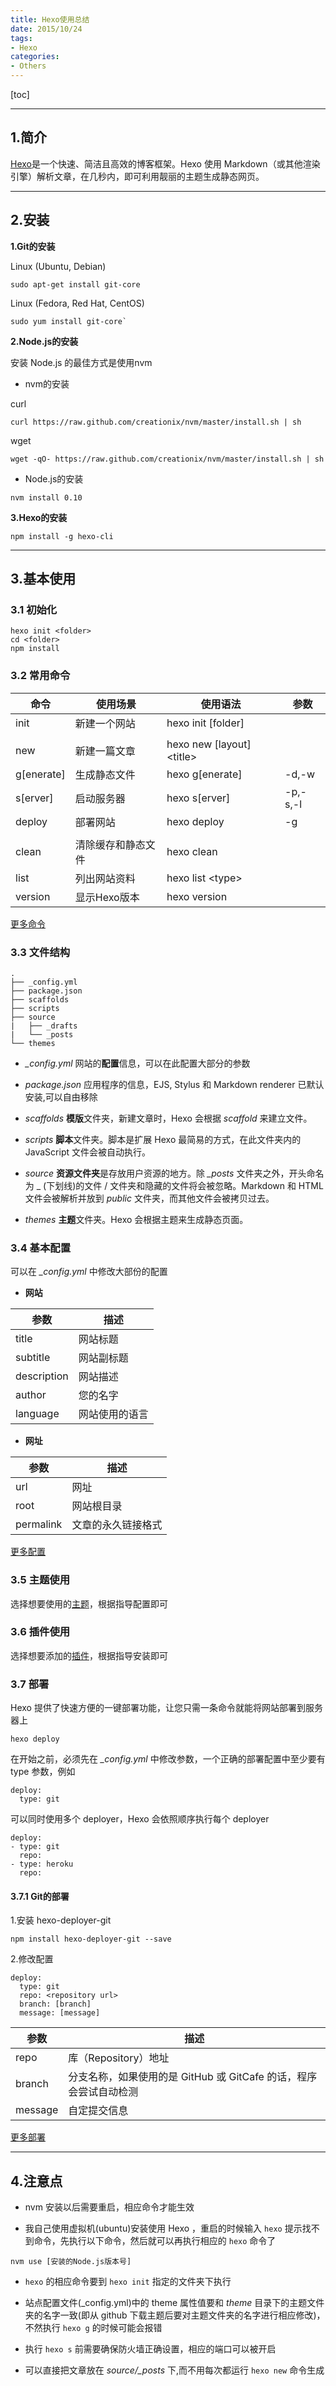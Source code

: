 ```yaml
---
title: Hexo使用总结
date: 2015/10/24 
tags: 
- Hexo
categories:
- Others
---
```


[toc]

---

## 1.简介

[Hexo](https://hexo.io/zh-cn/)是一个快速、简洁且高效的博客框架。Hexo 使用 Markdown（或其他渲染引擎）解析文章，在几秒内，即可利用靓丽的主题生成静态网页。

---

## 2.安装

**1.Git的安装**

Linux (Ubuntu, Debian)

```
sudo apt-get install git-core
```

Linux (Fedora, Red Hat, CentOS)

```
sudo yum install git-core`
```

**2.Node.js的安装**

安装 Node.js 的最佳方式是使用nvm

+ nvm的安装

curl

```
curl https://raw.github.com/creationix/nvm/master/install.sh | sh
```

wget

```
wget -qO- https://raw.github.com/creationix/nvm/master/install.sh | sh
```

+ Node.js的安装

```
nvm install 0.10
```

**3.Hexo的安装**

```
npm install -g hexo-cli

```

---

## 3.基本使用

### 3.1 初始化

```
hexo init <folder>
cd <folder>
npm install
```

### 3.2 常用命令

|命令|使用场景|使用语法|参数|
|-|-|-|-|
|init|新建一个网站|hexo init [folder]||
|||||
|new|新建一篇文章|hexo new [layout] \<title\>||
|g[enerate]|生成静态文件|hexo g[enerate]|-d,-w|
|s[erver]|启动服务器|hexo s[erver]|-p,-s,-l|
|deploy|部署网站|hexo deploy|-g|
|||||
|clean|清除缓存和静态文件|hexo clean||
|list|列出网站资料|hexo list \<type\>||
|version|显示Hexo版本|hexo version||

[更多命令](https://hexo.io/zh-cn/docs/commands.html)

### 3.3 文件结构

```
.
├── _config.yml
├── package.json
├── scaffolds
├── scripts
├── source
|   ├── _drafts
|   └── _posts
└── themes
```

+ *_config.yml*
网站的**配置**信息，可以在此配置大部分的参数

+ *package.json*
应用程序的信息，EJS, Stylus 和 Markdown renderer 已默认安装,可以自由移除

+ *scaffolds*
**模版**文件夹，新建文章时，Hexo 会根据 *scaffold* 来建立文件。

+ *scripts*
**脚本**文件夹。脚本是扩展 Hexo 最简易的方式，在此文件夹内的 JavaScript 文件会被自动执行。

+ *source*
**资源文件夹**是存放用户资源的地方。除 *_posts* 文件夹之外，开头命名为 _ (下划线)的文件 / 文件夹和隐藏的文件将会被忽略。Markdown 和 HTML 文件会被解析并放到 *public* 文件夹，而其他文件会被拷贝过去。

+ *themes*
**主题**文件夹。Hexo 会根据主题来生成静态页面。

### 3.4 基本配置

可以在 *_config.yml* 中修改大部份的配置

+ **网站**

|参数|描述|
|-|-|
|title|网站标题|
|subtitle|网站副标题|
|description|网站描述|
|author|您的名字|
|language|网站使用的语言|

+ **网址** 

|参数|描述|
|-|-|
|url|网址|
|root|网站根目录|    
|permalink|文章的永久链接格式|

[更多配置](https://hexo.io/zh-cn/docs/configuration.html)


### 3.5 主题使用

选择想要使用的[主题](https://hexo.io/themes/)，根据指导配置即可

### 3.6 插件使用

选择想要添加的[插件](https://hexo.io/plugins/)，根据指导安装即可

### 3.7 部署

Hexo 提供了快速方便的一键部署功能，让您只需一条命令就能将网站部署到服务器上

```
hexo deploy
```

在开始之前，必须先在 *_config.yml* 中修改参数，一个正确的部署配置中至少要有 type 参数，例如

```
deploy:
  type: git
```

可以同时使用多个 deployer，Hexo 会依照顺序执行每个 deployer

```
deploy:
- type: git
  repo: 
- type: heroku
  repo:
```

#### 3.7.1 Git的部署

1.安装 hexo-deployer-git

```
npm install hexo-deployer-git --save
```

2.修改配置

```
deploy:
  type: git
  repo: <repository url>
  branch: [branch]
  message: [message]
```

|参数|描述|
|-|-|
|repo|库（Repository）地址|
|branch|分支名称，如果使用的是 GitHub 或 GitCafe 的话，程序会尝试自动检测|
|message|自定提交信息|

[更多部署](https://hexo.io/zh-cn/docs/deployment.html)

---

## 4.注意点

+ nvm 安装以后需要重启，相应命令才能生效

+ 我自己使用虚拟机(ubuntu)安装使用 Hexo ，重启的时候输入 `hexo` 提示找不到命令，先执行以下命令，然后就可以再执行相应的  `hexo` 命令了

```
nvm use [安装的Node.js版本号]
```

+ `hexo` 的相应命令要到 `hexo init` 指定的文件夹下执行

+ 站点配置文件(_config.yml)中的 theme 属性值要和 *theme* 目录下的主题文件夹的名字一致(即从 github 下载主题后要对主题文件夹的名字进行相应修改)，不然执行 `hexo g` 的时候可能会报错

+ 执行 `hexo s` 前需要确保防火墙正确设置，相应的端口可以被开启

+ 可以直接把文章放在 *source/_posts* 下,而不用每次都运行 `hexo new` 命令生成



